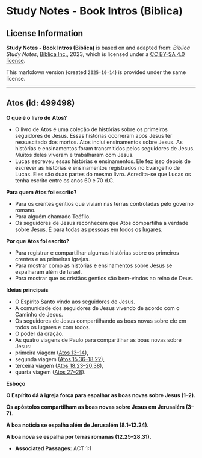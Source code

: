 # Study Notes - Book Intros (Biblica)

## License Information

**Study Notes - Book Intros (Biblica)** is based on and adapted from: _Biblica Study Notes_, [Biblica Inc.](https://www.biblica.com/), 2023, which is licensed under a [CC BY-SA 4.0 license](https://creativecommons.org/licenses/by-sa/4.0/legalcode.en).

This markdown version (created `2025-10-14`) is provided under the same license.



--------------------------------

## Atos (id: 499498)

**O que é o** **livro de** **Atos?**

* O livro de Atos é uma coleção de histórias sobre os primeiros seguidores de Jesus. Essas histórias ocorreram após Jesus ter ressuscitado dos mortos. Atos inclui ensinamentos sobre Jesus. As histórias e ensinamentos foram transmitidos pelos seguidores de Jesus. Muitos deles viveram e trabalharam com Jesus.
* Lucas escreveu essas histórias e ensinamentos. Ele fez isso depois de escrever as histórias e ensinamentos registrados no Evangelho de Lucas. Eles são duas partes do mesmo livro. Acredita\-se que Lucas os tenha escrito entre os anos 60 e 70 d.C.

**Para quem Atos foi escrito?**

* Para os crentes gentios que viviam nas terras controladas pelo governo romano.
* Para alguém chamado Teófilo.
* Os seguidores de Jesus reconhecem que Atos compartilha a verdade sobre Jesus. É para todas as pessoas em todos os lugares.

**Por que Atos foi escrito?**

* Para registrar e compartilhar algumas histórias sobre os primeiros crentes e as primeiras igrejas.
* Para mostrar como as histórias e ensinamentos sobre Jesus se espalharam além de Israel.
* Para mostrar que os cristãos gentios são bem\-vindos ao reino de Deus.

**Ideias principais**

* O Espírito Santo vindo aos seguidores de Jesus.
* A comunidade dos seguidores de Jesus vivendo de acordo com o Caminho de Jesus.
* Os seguidores de Jesus compartilhando as boas novas sobre ele em todos os lugares e com todos.
* O poder da oração.
* As quatro viagens de Paulo para compartilhar as boas novas sobre Jesus:
* primeira viagem ([Atos 13–14](https://ref.ly/Acts13:1-Acts14:28)),
* segunda viagem ([Atos 15\.36–18\.22](https://ref.ly/Acts15:36-Acts18:22)),
* terceira viagem ([Atos 18\.23–20\.38](https://ref.ly/Acts18:23-Acts20:38)),
* quarta viagem ([Atos 27–28](https://ref.ly/Acts27:1-Acts28:31)).

**Esboço**

**O Espírito dá à igreja força para espalhar as boas novas sobre Jesus (1–2\).**

**Os apóstolos compartilham as boas novas sobre Jesus em Jerusalém (3–7\).**

**A boa notícia se espalha além de Jerusalém (8\.1–12\.24\).**

**A boa nova se espalha por terras romanas (12\.25–28\.31\).**

* **Associated Passages:** ACT 1:1

